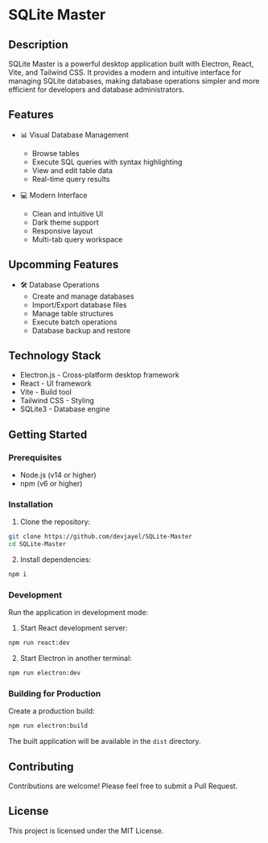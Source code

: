 # SQLite Master

## Description
SQLite Master is a powerful desktop application built with Electron, React, Vite, and Tailwind CSS. It provides a modern and intuitive interface for managing SQLite databases, making database operations simpler and more efficient for developers and database administrators.

## Features
- 📊 Visual Database Management
  - Browse tables
  - Execute SQL queries with syntax highlighting
  - View and edit table data
  - Real-time query results

- 💻 Modern Interface
  - Clean and intuitive UI
  - Dark theme support
  - Responsive layout
  - Multi-tab query workspace

## Upcomming Features
- 🛠 Database Operations
  - Create and manage databases
  - Import/Export database files
  - Manage table structures
  - Execute batch operations
  - Database backup and restore

## Technology Stack
- Electron.js - Cross-platform desktop framework
- React - UI framework
- Vite - Build tool
- Tailwind CSS - Styling
- SQLite3 - Database engine

## Getting Started

### Prerequisites
- Node.js (v14 or higher)
- npm (v6 or higher)

### Installation

1. Clone the repository:
```bash
git clone https://github.com/devjayel/SQLite-Master
cd SQLite-Master
```

2. Install dependencies:
```bash
npm i
```

### Development

Run the application in development mode:

1. Start React development server:
```bash
npm run react:dev
```

2. Start Electron in another terminal:
```bash
npm run electron:dev
```

### Building for Production

Create a production build:
```bash
npm run electron:build
```

The built application will be available in the `dist` directory.

## Contributing
Contributions are welcome! Please feel free to submit a Pull Request.

## License
This project is licensed under the MIT License.